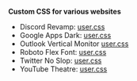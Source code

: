 **Custom CSS for various websites**

- Discord Revamp: [user.css](https://ruukulada.github.io/DiscordRevamp/theme.user.css)
- Google Apps Dark: [user.css](https://ruukulada.github.io/CustomCss/gappsdark.user.css)
- Outlook Vertical Monitor [user.css](https://ruukulada.github.io/CustomCss/outlookvertmonitor.user.css)
- Roboto Flex Font: [user.css](https://ruukulada.github.io/CustomCss/robotoflexfont.user.css)
- Twitter No Slop: [user.css](https://ruukulada.github.io/CustomCss/twitternoslop.user.css)
- YouTube Theatre: [user.css](https://ruukulada.github.io/CustomCss/youtubetheatre.user.css)
